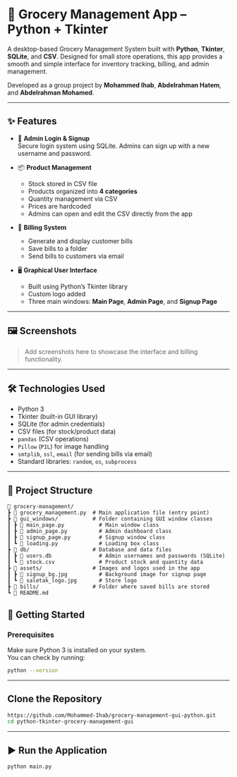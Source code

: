 # 🛒 Grocery Management App – Python + Tkinter

A desktop-based Grocery Management System built with **Python**, **Tkinter**, **SQLite**, and **CSV**. Designed for small store operations, this app provides a smooth and simple interface for inventory tracking, billing, and admin management.

Developed as a group project by **Mohammed Ihab**, **Abdelrahman Hatem**, and **Abdelrahman Mohamed**.

---

## ✨ Features

- 🔐 **Admin Login & Signup**  
  Secure login system using SQLite. Admins can sign up with a new username and password.

- 📦 **Product Management**  
  - Stock stored in CSV file  
  - Products organized into **4 categories**  
  - Quantity management via CSV  
  - Prices are hardcoded  
  - Admins can open and edit the CSV directly from the app  

- 🧾 **Billing System**  
  - Generate and display customer bills  
  - Save bills to a folder  
  - Send bills to customers via email  

- 🖥️ **Graphical User Interface**  
  - Built using Python’s Tkinter library  
  - Custom logo added  
  - Three main windows: **Main Page**, **Admin Page**, and **Signup Page**

---

## 🖼️ Screenshots

> Add screenshots here to showcase the interface and billing functionality.

---

## 🛠️ Technologies Used

- Python 3
- Tkinter (built-in GUI library)
- SQLite (for admin credentials)
- CSV files (for stock/product data)
- `pandas` (CSV operations)
- `Pillow` (`PIL`) for image handling
- `smtplib`, `ssl`, `email` (for sending bills via email)
- Standard libraries: `random`, `os`, `subprocess`

---

## 📁 Project Structure
```
📁 grocery-management/
┣ 📄 grocery_management.py  # Main application file (entry point)
┣ 📁 gui_windows/           # Folder containing GUI window classes
┃ ┣ 📄 main_page.py           # Main window class
┃ ┣ 📄 admin_page.py          # Admin dashboard class
┃ ┣ 📄 signup_page.py         # Signup window class
┃ ┗ 📄 loading.py             # Loading box class
┣ 📁 db/                    # Database and data files
┃ ┣ 📄 users.db               # Admin usernames and passwords (SQLite)
┃ ┗ 📄 stock.csv              # Product stock and quantity data
┣ 📁 assets/                # Images and logos used in the app
┃ ┣ 📄 signup_bg.jpg          # Background image for signup page
┃ ┗ 📄 saletak_logo.jpg       # Store logo
┣ 📁 bills/                 # Folder where saved bills are stored
┗ 📄 README.md
```

## 🚀 Getting Started

### Prerequisites
Make sure Python 3 is installed on your system.  
You can check by running:
```bash
python --version
```

---

## Clone the Repository
```bash
https://github.com/Mohammed-Ihab/grocery-management-gui-python.git
cd python-tkinter-grocery-management-gui
```

---

## ▶ Run the Application
```bash
python main.py
```


